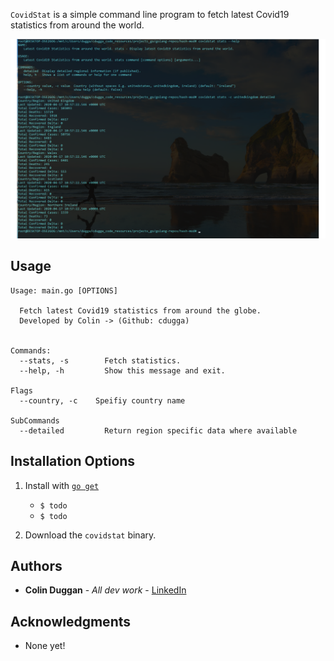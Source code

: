 

`CovidStat` is a simple command line program to fetch latest Covid19 statistics from around the world.

![Terminal Demo](covidr19.png)


**Usage**
---

```
Usage: main.go [OPTIONS]

  Fetch latest Covid19 statistics from around the globe.
  Developed by Colin -> (Github: cdugga)


Commands:
  --stats, -s        Fetch statistics.
  --help, -h         Show this message and exit.

Flags
  --country, -c    Speifiy country name

SubCommands
  --detailed         Return region specific data where available 

```


**Installation Options**
---

1. Install with [`go get`](https://github.com/cdugga/golang-repos/tree/master/hash-mod)
    + `$ todo`
    + `$ todo`

2. Download the `covidstat` binary.


## Authors

* **Colin Duggan** - *All dev work* - [LinkedIn](https://www.linkedin.com/in/colinduggan/?originalSubdomain=ie)


## Acknowledgments

* None yet!
